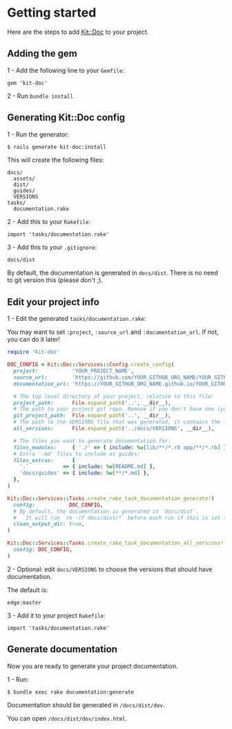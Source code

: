 [Kit::Doc]: https://github.com/rubykit/kit/tree/master/libraries/kit-doc

# Getting started

Here are the steps to add [Kit::Doc] to your project.

## Adding the gem

1 - Add the following line to your `Gemfile`:

  ```
  gem 'kit-doc'
  ```

2 - Run `bundle install`

## Generating Kit::Doc config

1 - Run the generator:

```sh
$ rails generate kit-doc:install
```

This will create the following files:
```
docs/
  assets/
  dist/
  guides/
  VERSIONS
tasks/
  documentation.rake
```

2 - Add this to your `Rakefile`:
```
import 'tasks/documentation.rake'
```

3 - Add this to your `.gitignore`:
```
docs/dist
```

By default, the documentation is generated in `docs/dist`. There is no need to git version this (please don't ;).


## Edit your project info

1 - Edit the generated `tasks/documentation.rake`:

You may want to set `:project`, `:source_url` and `:documentation_url`. If not, you can do it later!

```ruby
require 'kit-doc'

DOC_CONFIG = Kit::Doc::Services::Config.create_config(
  project:           'YOUR_PROJECT_NAME',
  source_url:        'https://github.com/YOUR_GITHUB_ORG_NAME/YOUR_GITHUB_REPO_NAME',
  documentation_url: 'https://YOUR_GITHUB_ORG_NAME.github.io/YOUR_GITHUB_REPO_NAME',

  # The top level directory of your project, relative to this file:
  project_path:      File.expand_path('..', __dir__),
  # The path to your project git repo. Remove if you don't have one (you should though ;).
  git_project_path:  File.expand_path('..', __dir__),
  # The path to the VERSIONS file that was generated, it contains the list of versions to generate documentation for.
  all_versions:      File.expand_path('../docs/VERSIONS', __dir__),

  # The files you want to generate documentation for:
  files_modules:     { './' => { include: %w[lib/**/*.rb app/**/*.rb] },
  # Extra `.md` files to include as guides:
  files_extras:      {
    '.'           => { include: %w[README.md] },
    'docs/guides' => { include: %w[**/*.md] },
  },
)

Kit::Doc::Services::Tasks.create_rake_task_documentation_generate!(
  config:           DOC_CONFIG,
  # By default, the documentation is generated in `docs/dist`.
  #   It will run `rm -rf docs/dist/*` before each run if this is set to true.
  clean_output_dir: true,
)

Kit::Doc::Services::Tasks.create_rake_task_documentation_all_versions!(
  config: DOC_CONFIG,
)
```

2 - Optional: edit `docs/VERSIONS` to choose the versions that should have documentation.

The default is:
```
edge:master
```

3 - Add it to your project `Rakefile`:
```
import 'tasks/documentation.rake'
```

## Generate documentation

Now you are ready to generate your project documentation.

1 - Run:

```shell
$ bundle exec rake documentation:generate
```

Documentation should be generated in `/docs/dist/dev`.

You can open `/docs/dist/dev/index.html`.